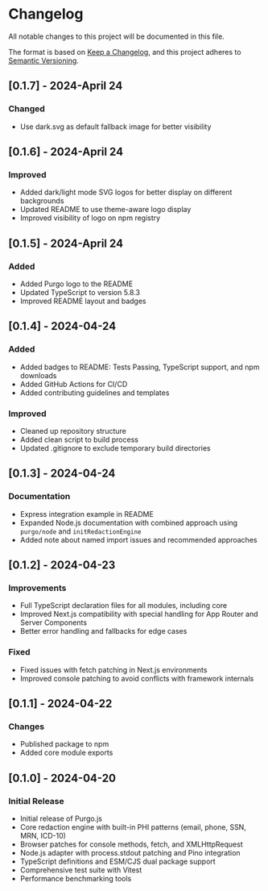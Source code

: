 # Changelog

All notable changes to this project will be documented in this file.

The format is based on [Keep a Changelog](https://keepachangelog.com/en/1.0.0/),
and this project adheres to [Semantic Versioning](https://semver.org/spec/v2.0.0.html).

## [0.1.7] - 2024-April 24

### Changed

- Use dark.svg as default fallback image for better visibility

## [0.1.6] - 2024-April 24

### Improved

- Added dark/light mode SVG logos for better display on different backgrounds
- Updated README to use theme-aware logo display
- Improved visibility of logo on npm registry

## [0.1.5] - 2024-April 24

### Added

- Added Purgo logo to the README
- Updated TypeScript to version 5.8.3
- Improved README layout and badges

## [0.1.4] - 2024-04-24

### Added

- Added badges to README: Tests Passing, TypeScript support, and npm downloads
- Added GitHub Actions for CI/CD
- Added contributing guidelines and templates

### Improved

- Cleaned up repository structure
- Added clean script to build process
- Updated .gitignore to exclude temporary build directories

## [0.1.3] - 2024-04-24

### Documentation

- Express integration example in README
- Expanded Node.js documentation with combined approach using `purgo/node` and `initRedactionEngine`
- Added note about named import issues and recommended approaches

## [0.1.2] - 2024-04-23

### Improvements

- Full TypeScript declaration files for all modules, including core
- Improved Next.js compatibility with special handling for App Router and Server Components
- Better error handling and fallbacks for edge cases

### Fixed

- Fixed issues with fetch patching in Next.js environments
- Improved console patching to avoid conflicts with framework internals

## [0.1.1] - 2024-04-22

### Changes

- Published package to npm
- Added core module exports

## [0.1.0] - 2024-04-20

### Initial Release

- Initial release of Purgo.js
- Core redaction engine with built-in PHI patterns (email, phone, SSN, MRN, ICD-10)
- Browser patches for console methods, fetch, and XMLHttpRequest
- Node.js adapter with process.stdout patching and Pino integration
- TypeScript definitions and ESM/CJS dual package support
- Comprehensive test suite with Vitest
- Performance benchmarking tools
